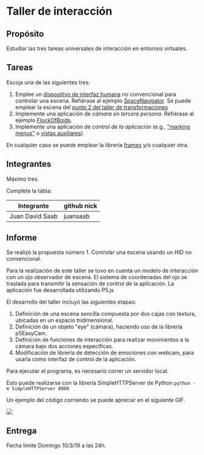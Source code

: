 # Taller de interacción

## Propósito

Estudiar las tres tareas universales de interacción en entornos virtuales.

## Tareas

Escoja una de las siguientes tres:

1. Emplee un [dispositivo de interfaz humana](https://en.wikipedia.org/wiki/Human_interface_device) no convencional para controlar una escena. Refiérase al ejemplo [SpaceNavigator](https://github.com/VisualComputing/frames/tree/master/examples/basics/SpaceNavigator). Se puede emplear la escena del [punto 2 del taller de transformaciones](https://github.com/VisualComputing/Transformations_ws)
2. Implemente una aplicación de _cámara en tercera persona_. Refiérase al ejemplo [FlockOfBoids](https://github.com/VisualComputing/frames/tree/master/examples/demos/FlockOfBoids).
3. Implemente una aplicación de _control de la aplicación_ (e.g., ["marking menus"](https://www.youtube.com/watch?v=twR_yxuHw24) o [vistas auxiliares](https://www.youtube.com/watch?v=Kr6-_NT_olo&feature=youtu.be&t=214)).

En cualquier caso se puede emplear la librería [frames](https://github.com/VisualComputing/frames) y/o cualquier otra.

## Integrantes

Máximo tres.

Complete la tabla:

| Integrante | github nick |
|------------|-------------|
|  Juan David Saab          |   juansaab          |


## Informe

Se realizó la propuesta número 1. Controlar una escena usando un HID no convencional.

Para la realización de este taller se tuvo en cuenta un modelo de interacción con un ojo observador de escena. El sistema de coordenadas del ojo se traslada para transmitir la sensación de control de la aplicación. La aplicación fue desarrollada utilizando P5.js

El desarrollo del taller incluyó las siguientes etapas:

1. Definición de una escena sencilla compuesta por dos cajas con textura, ubicadas en un espacio tridimensional.
2. Definición de un objeto "eye" (cámara), haciendo uso de la librería p5EasyCam.
3. Definición de funciones de interacción para realizar movimientos a la cámara bajo dos acciones específicas.
4. Modificación de librería de detección de emociones con webcam, para usarla como interfaz de control de la aplicación.

Para ejecutar el programa, es necesario correr un servidor local.

Esto puede realizarse con la librería SimpleHTTPServer de Python
```python -m SimpleHTTPServer 8000```

Un ejemplo del código corriendo se puede apreciar en el siguiente GIF.

![](interaction.gif)


## Entrega

Fecha límite Domingo 10/3/19 a las 24h.
